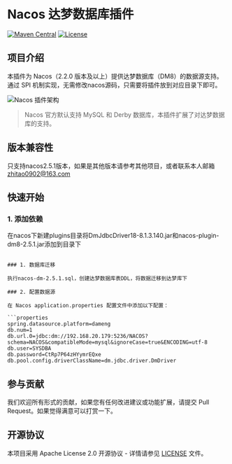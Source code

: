 # Nacos 达梦数据库插件

[![Maven Central](https://img.shields.io/maven-central/v/com.pig4cloud.plugin/nacos-datasource-plugin-dm8.svg?style=flat-square)](https://maven.badges.herokuapp.com/maven-central/com.pig4cloud.plugin/nacos-datasource-plugin-dm8)
[![License](https://img.shields.io/badge/License-Apache%202.0-blue.svg)](https://opensource.org/licenses/Apache-2.0)

## 项目介绍

本插件为 Nacos（2.2.0 版本及以上）提供达梦数据库（DM8）的数据源支持。通过 SPI 机制实现，无需修改nacos源码，只需要将插件放到对应目录下即可。

![Nacos 插件架构](https://minio.pigx.top/oss/202212/1671179590.jpg)

> Nacos 官方默认支持 MySQL 和 Derby 数据库，本插件扩展了对达梦数据库的支持。

## 版本兼容性

只支持nacos2.5.1版本，如果是其他版本请参考其他项目，或者联系本人邮箱 zhitao0902@163.com

## 快速开始

### 1. 添加依赖
在nacos下新建plugins目录将DmJdbcDriver18-8.1.3.140.jar和nacos-plugin-dm8-2.5.1.jar添加到目录下

```

### 1. 数据库迁移

执行nacos-dm-2.5.1.sql，创建达梦数据库表DDL，将数据迁移到达梦库下

### 2. 配置数据源

在 Nacos application.properties 配置文件中添加以下配置：

```properties
spring.datasource.platform=dameng
db.num=1
db.url.0=jdbc:dm://192.168.20.179:5236/NACOS?schema=NACOS&compatibleMode=mysql&ignoreCase=true&ENCODING=utf-8
db.user=SYSDBA
db.password=CtRp7P64zHYymrEQxe
db.pool.config.driverClassName=dm.jdbc.driver.DmDriver

```


## 参与贡献

我们欢迎所有形式的贡献，如果您有任何改进建议或功能扩展，请提交 Pull Request。如果觉得满意可以打赏一下。
## 开源协议

本项目采用 Apache License 2.0 开源协议 - 详情请参见 [LICENSE](LICENSE) 文件。
